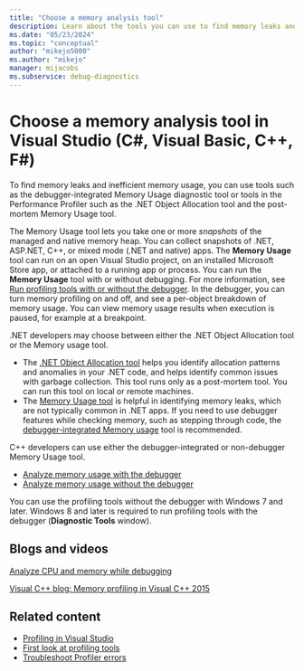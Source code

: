 ```yaml
---
title: "Choose a memory analysis tool"
description: Learn about the tools you can use to find memory leaks and inefficient memory usage, tools such as the Memory Usage tool and the .NET Object Allocation tool.
ms.date: "05/23/2024"
ms.topic: "conceptual"
author: "mikejo5000"
ms.author: "mikejo"
manager: mijacobs
ms.subservice: debug-diagnostics
---
```

# Choose a memory analysis tool in Visual Studio (C#, Visual Basic, C++, F#)

To find memory leaks and inefficient memory usage, you can use tools such as the debugger-integrated Memory Usage diagnostic tool or tools in the Performance Profiler such as the .NET Object Allocation tool and the post-mortem Memory Usage tool.

The Memory Usage tool lets you take one or more *snapshots* of the managed and native memory heap. You can collect snapshots of .NET, ASP.NET, C++, or mixed mode (.NET and native) apps. The **Memory Usage** tool can run on an open Visual Studio project, on an installed Microsoft Store app, or attached to a running app or process. You can run the **Memory Usage** tool with or without debugging. For more information, see [Run profiling tools with or without the debugger](../profiling/running-profiling-tools-with-or-without-the-debugger.md). In the debugger, you can turn memory profiling on and off, and see a per-object breakdown of memory usage. You can view memory usage results when execution is paused, for example at a breakpoint.

.NET developers may choose between either the .NET Object Allocation tool or the Memory usage tool.

- The [.NET Object Allocation tool](../profiling/dotnet-alloc-tool.md) helps you identify allocation patterns and anomalies in your .NET code, and helps identify common issues with garbage collection. This tool runs only as a post-mortem tool. You can run this tool on local or remote machines.
- The [Memory Usage tool](../profiling/memory-usage-without-debugging2.md) is helpful in identifying memory leaks, which are not typically common in .NET apps. If you need to use debugger features while checking memory, such as stepping through code, the [debugger-integrated Memory usage](../profiling/memory-usage.md) tool is recommended.

C++ developers can use either the debugger-integrated or non-debugger Memory Usage tool.

- [Analyze memory usage with the debugger](../profiling/memory-usage.md)
- [Analyze memory usage without the debugger](../profiling/memory-usage-without-debugging2.md)

You can use the profiling tools without the debugger with Windows 7 and later. Windows 8 and later is required to run profiling tools with the debugger (**Diagnostic Tools** window).

## Blogs and videos

[Analyze CPU and memory while debugging](https://devblogs.microsoft.com/visualstudio/analyze-cpu-memory-while-debugging/)

[Visual C++ blog: Memory profiling in Visual C++ 2015](https://devblogs.microsoft.com/cppblog/memory-profiling-in-visual-c-2015/)

## Related content

- [Profiling in Visual Studio](../profiling/index.yml)
- [First look at profiling tools](../profiling/profiling-feature-tour.md)
- [Troubleshoot Profiler errors](../profiling/troubleshoot-profiler-errors.md)
